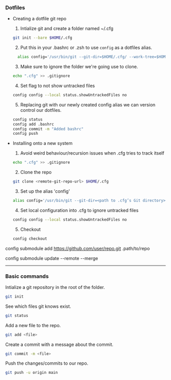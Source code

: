 ### Dotfiles
- Creating a dotfile git repo  
  1. Intialize git and create a folder named ~/.cfg
  ```bash
  git init --bare $HOME/.cfg
  ```
  2. Put this in your .bashrc or .zsh to use `config` as a dotfiles alias.  
  ```bash
    alias config='/usr/bin/git --git-dir=$HOME/.cfg/ --work-tree=$HOME'
  ```
  
  3. Make sure to ignore the folder we're going use to clone.  
  ```bash
  echo ".cfg" >> .gitignore
  ```
  4. Set flag to not show untracked files  
  ```bash
  config config --local status.showUntrackedFiles no
  ```
  5. Replacing git with our newly created config alias we can version control our
    dotfiles.
  ```bash
  config status
  config add .bashrc
  config commit -m "Added bashrc"
  config push
  ```
- Installing onto a new system  
  1. Avoid weird behaviour/recursion issues when .cfg tries to track itself  
  ```bash
  echo ".cfg" >> .gitignore
  ```
  2. Clone the repo
  ```bash
  git clone <remote-git-repo-url> $HOME/.cfg
  ```
  3. Set up the alias 'config'  
  ```bash
  alias config='/usr/bin/git --git-dir=<path to .cfg’s Git directory> --work-tree=$HOME'
  ```
  4. Set local configuration into .cfg to ignore untracked files  
  ```bash
  config config --local status.showUntrackedFiles no
  ```
  5. Checkout  
  ```bash
  config checkout
  ```

config submodule add https://github.com/user/repo.git .path/to/repo  

config submodule update --remote --merge

- - -

### Basic commands
Intialize a git repository in the root of the folder.
```bash
git init
```
See which files git knows exist.
```bash
git status
```
Add a new file to the repo.
```bash
git add <file>
```
Create a commit with a message about the commit.
```bash
git commit -m <file>
```
Push the changes/commits to our repo.
```bash
git push -u origin main
```
